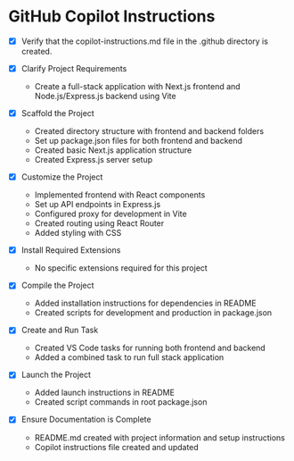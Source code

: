 # GitHub Copilot Instructions

- [x] Verify that the copilot-instructions.md file in the .github directory is created.

- [x] Clarify Project Requirements
  - Create a full-stack application with Next.js frontend and Node.js/Express.js backend using Vite

- [x] Scaffold the Project
  - Created directory structure with frontend and backend folders
  - Set up package.json files for both frontend and backend
  - Created basic Next.js application structure
  - Created Express.js server setup

- [x] Customize the Project
  - Implemented frontend with React components
  - Set up API endpoints in Express.js
  - Configured proxy for development in Vite
  - Created routing using React Router
  - Added styling with CSS

- [x] Install Required Extensions
  - No specific extensions required for this project

- [x] Compile the Project
  - Added installation instructions for dependencies in README
  - Created scripts for development and production in package.json

- [x] Create and Run Task
  - Created VS Code tasks for running both frontend and backend
  - Added a combined task to run full stack application

- [x] Launch the Project
  - Added launch instructions in README
  - Created script commands in root package.json

- [x] Ensure Documentation is Complete
  - README.md created with project information and setup instructions
  - Copilot instructions file created and updated
